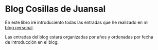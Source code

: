 # Blog Cosillas de Juansal

En este libro iré introduciento todas las entradas que he realizado en mi [blog personal](http://blog.juansal.com).

Las entradas del blog estará organizadas por años y ordenadas por fecha de introducción en el blog.

